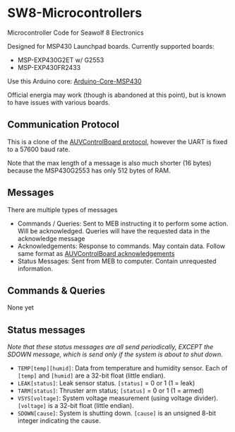 # SW8-Microcontrollers

Microcontroller Code for Seawolf 8 Electronics

Designed for MSP430 Launchpad boards. Currently supported boards:

- MSP-EXP430G2ET w/ G2553
- MSP-EXP430FR2433

Use this Arduino core: [Arduino-Core-MSP430](https://github.com/MB3hel/Arduino-Core-MSP430)

Official energia may work (though is abandoned at this point), but is known to have issues with various boards.

## Communication Protocol

This is a clone of the [AUVControlBoard protocol](https://mb3hel.github.io/AUVControlBoard/user_guide/comm_protocol/), however the UART is fixed to a 57600 baud rate.

Note that the max length of a message is also much shorter (16 bytes) because the MSP430G2553 has only 512 bytes of RAM.

## Messages

There are multiple types of messages

- Commands / Queries: Sent to MEB instructing it to perform some action. Will be acknowledged. Queries will have the requested data in the acknowledge message
- Acknowledgements: Response to commands. May contain data. Follow same format as [AUVControlBoard acknowledgements](https://mb3hel.github.io/AUVControlBoard/user_guide/messages/#acknowledgements)
- Status Messages: Sent from MEB to computer. Contain unrequested information.

## Commands & Queries

None yet

## Status messages

*Note that these status messages are all send periodically, EXCEPT the SDOWN message, which is send only if the system is about to shut down.*

- `TEMP[temp][humid]`: Data from temperature and humidity sensor. Each of `[temp]` and `[humid]` are a 32-bit float (little endian).
- `LEAK[status]`: Leak sensor status. `[status]` = 0 or 1 (1 = leak)
- `TARM[status]`: Thruster arm status; `[status]` = 0 or 1 (1 = armed)
- `VSYS[voltage]`: System voltage measurement (using voltage divider). `[voltage]` is a 32-bit float (little endian).
- `SDOWN[cause]`: System is shutting down. `[cause]` is an unsigned 8-bit integer indicating the cause.
